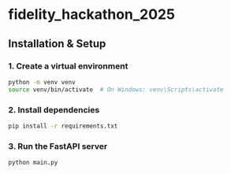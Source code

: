 # fidelity_hackathon_2025

## Installation & Setup

### 1. Create a virtual environment
```bash
python -m venv venv
source venv/bin/activate  # On Windows: venv\Scripts\activate
```

### 2. Install dependencies
```bash
pip install -r requirements.txt
```

### 3. Run the FastAPI server
```bash
python main.py
```